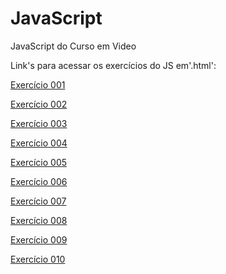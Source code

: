 # JavaScript
 JavaScript do Curso em Video

Link's para acessar os exercícios do JS em'.html':

<p><a href="https://darlingcris.github.io/JavaScript/exercicios/aula04/ex001.html">Exercício 001</a></p>
<p><a href="https://darlingcris.github.io/JavaScript/exercicios/aula06/ex001.html">Exercício 002</a></p>
<p><a href="https://darlingcris.github.io/JavaScript/exercicios/aula06/ex002.html">Exercício 003</a></p>
<p><a href="https://darlingcris.github.io/JavaScript/exercicios/aula06/ex003.html">Exercício 004</a></p>
<p><a href="https://darlingcris.github.io/JavaScript/exercicios/aula06/ex004.html">Exercício 005</a></p>
<p><a href="https://darlingcris.github.io/JavaScript/exercicios/aula09/ex001.html">Exercício 006</a></p>
<p><a href="https://darlingcris.github.io/JavaScript/exercicios/aula10/ex001.html">Exercício 007</a></p>
<p><a href="https://darlingcris.github.io/JavaScript/exercicios/aula10/ex002.html">Exercício 008</a></p>
<p><a href="https://darlingcris.github.io/JavaScript/exercicios/aula10/ex003.html">Exercício 009</a></p>
<p><a href="https://darlingcris.github.io/JavaScript/exercicios/aula11/ex003.html">Exercício 010</a></p>